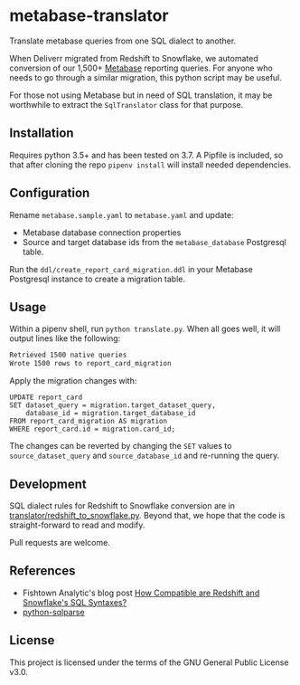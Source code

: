 # metabase-translator
Translate metabase queries from one SQL dialect to another. 

When Deliverr migrated from Redshift to Snowflake, we automated conversion of our 1,500+ [Metabase](https://www.metabase.com/) 
reporting queries. For anyone who needs to go through a similar migration, this python script may be useful.
 
For those not using Metabase but in need of SQL translation, it may be worthwhile to extract the `SqlTranslator`
class for that purpose. 

## Installation

Requires python 3.5+ and has been tested on 3.7. A Pipfile is included, so that after cloning the repo `pipenv install` 
will install needed dependencies.

## Configuration

Rename `metabase.sample.yaml` to `metabase.yaml` and update:
  - Metabase database connection properties
  - Source and target database ids from the `metabase_database` Postgresql table.
  
Run the `ddl/create_report_card_migration.ddl` in your Metabase Postgresql instance to create a migration table.
  
## Usage

Within a pipenv shell, run `python translate.py`. When all goes well, it will output lines like the following:

```bash
Retrieved 1500 native queries 
Wrote 1500 rows to report_card_migration
```

Apply the migration changes with:

```postgresql
UPDATE report_card
SET dataset_query = migration.target_dataset_query,
    database_id = migration.target_database_id
FROM report_card_migration AS migration
WHERE report_card.id = migration.card_id;
```

The changes can be reverted by changing the `SET` values to `source_dataset_query` and `source_database_id` and 
re-running the query.

## Development

SQL dialect rules for Redshift to Snowflake conversion are in [translator/redshift_to_snowflake.py](translator/redshift_to_snowflake.py).
Beyond that, we hope that the code is straight-forward to read and modify.

Pull requests are welcome.

## References

  - Fishtown Analytic's blog post [How Compatible are Redshift and Snowflake's SQL Syntaxes?](https://medium.com/@jthandy/how-compatible-are-redshift-and-snowflakes-sql-syntaxes-c2103a43ae84)
  - [python-sqlparse](https://sqlparse.readthedocs.io/en/latest/)

## License

This project is licensed under the terms of the GNU General Public License v3.0.